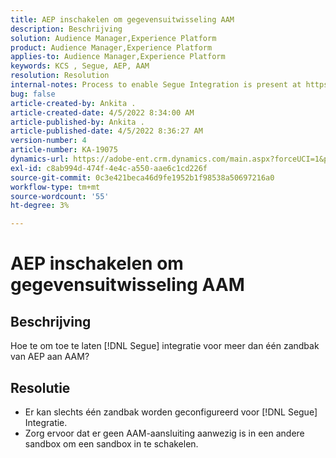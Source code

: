 ```yaml
---
title: AEP inschakelen om gegevensuitwisseling AAM
description: Beschrijving
solution: Audience Manager,Experience Platform
product: Audience Manager,Experience Platform
applies-to: Audience Manager,Experience Platform
keywords: KCS , Segue, AEP, AAM
resolution: Resolution
internal-notes: Process to enable Segue Integration is present at https://wiki.corp.adobe.com/pages/viewpage.action?spaceKey=supportdelivery&title=AEP+Segments+not+Populating+in+AAM internal link.
bug: false
article-created-by: Ankita .
article-created-date: 4/5/2022 8:34:00 AM
article-published-by: Ankita .
article-published-date: 4/5/2022 8:36:27 AM
version-number: 4
article-number: KA-19075
dynamics-url: https://adobe-ent.crm.dynamics.com/main.aspx?forceUCI=1&pagetype=entityrecord&etn=knowledgearticle&id=45284320-bbb4-ec11-983f-000d3a5d0e57
exl-id: c8ab994d-474f-4e4c-a550-aae6c1cd226f
source-git-commit: 0c3e421beca46d9fe1952b1f98538a50697216a0
workflow-type: tm+mt
source-wordcount: '55'
ht-degree: 3%

---
```


# AEP inschakelen om gegevensuitwisseling AAM

## Beschrijving

Hoe te om toe te laten [!DNL Segue] integratie voor meer dan één zandbak van AEP aan AAM?

## Resolutie


- Er kan slechts één zandbak worden geconfigureerd voor [!DNL Segue] Integratie.
- Zorg ervoor dat er geen AAM-aansluiting aanwezig is in een andere sandbox om een sandbox in te schakelen.
